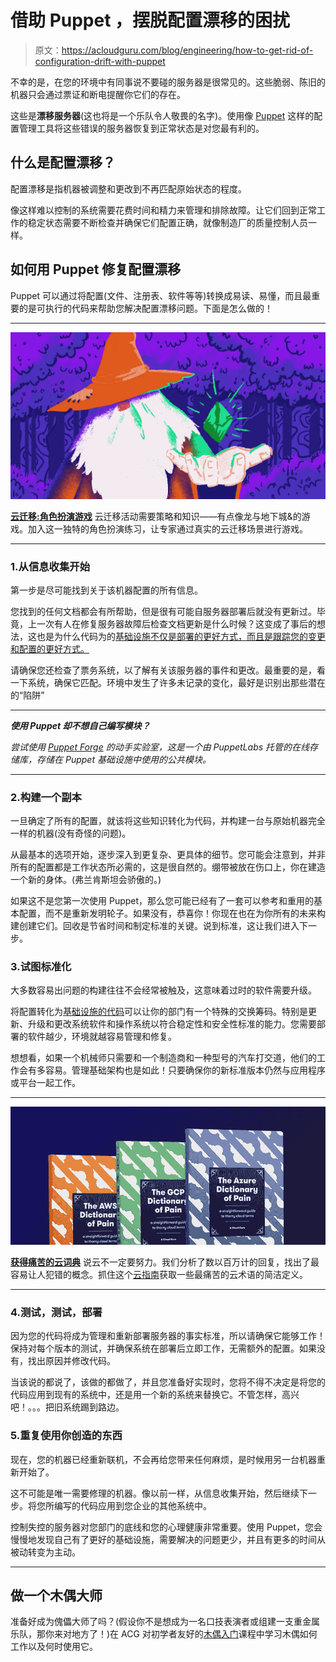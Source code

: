 # 借助 Puppet ，摆脱配置漂移的困扰

> 原文：<https://acloudguru.com/blog/engineering/how-to-get-rid-of-configuration-drift-with-puppet>

不幸的是，在您的环境中有同事说不要碰的服务器是很常见的。这些脆弱、陈旧的机器只会通过票证和断电提醒你它们的存在。

这些是**漂移服务器**(这也将是一个乐队令人敬畏的名字)。使用像 [Puppet](https://acloudguru.com/course/introduction-to-puppet) 这样的配置管理工具将这些错误的服务器恢复到正常状态是对您最有利的。

## **什么是配置漂移？**

配置漂移是指机器被调整和更改到不再匹配原始状态的程度。

像这样难以控制的系统需要花费时间和精力来管理和排除故障。让它们回到正常工作的稳定状态需要不断检查并确保它们配置正确，就像制造厂的质量控制人员一样。

## 如何用 Puppet 修复配置漂移

Puppet 可以通过将配置(文件、注册表、软件等等)转换成易读、易懂，而且最重要的是可执行的代码来帮助您解决配置漂移问题。下面是怎么做的！

* * *

[![Cloud Adventure](img/a312d94930ad6b6293401f6bb5f5286d.png)](https://get.acloudguru.com/cloud-migration-role-playing-game-webinar)

**[云迁移:角色扮演游戏](https://get.acloudguru.com/cloud-migration-role-playing-game-webinar)** 云迁移活动需要策略和知识——有点像龙与地下城&的游戏。加入这一独特的角色扮演练习，让专家通过真实的云迁移场景进行游戏。

* * *

### 1.从信息收集开始

第一步是尽可能找到关于该机器配置的所有信息。

您找到的任何文档都会有所帮助，但是很有可能自服务器部署后就没有更新过。毕竟，上一次有人在修复服务器故障后检查文档更新是什么时候？这变成了事后的想法，这也是为什么代码为的[基础设施不仅是部署的更好方式，而且是跟踪您的变更和配置的更好方式。](https://acloudguru.com/blog/engineering/cloudformation-terraform-or-cdk-guide-to-iac-on-aws)

请确保您还检查了票务系统，以了解有关该服务器的事件和更改。最重要的是，看一下系统，确保它匹配。环境中发生了许多未记录的变化，最好是识别出那些潜在的“陷阱”

* * *

***使用 Puppet 却不想自己编写模块？***

*尝试使用 [Puppet Forge](https://acloudguru.com/hands-on-labs/using-modules-from-the-puppet-forge) 的动手实验室，这是一个由 PuppetLabs 托管的在线存储库，存储在 Puppet 基础设施中使用的公共模块。*

* * *

### 2.构建一个副本

一旦确定了所有的配置，就该将这些知识转化为代码，并构建一台与原始机器完全一样的机器(没有奇怪的问题)。

从最基本的选项开始，逐步深入到更复杂、更具体的细节。您可能会注意到，并非所有的配置都是工作状态所必需的，这是很自然的。绷带被放在伤口上，你在建造一个新的身体。(弗兰肯斯坦会骄傲的。)

如果这不是您第一次使用 Puppet，那么您可能已经有了一套可以参考和重用的基本配置，而不是重新发明轮子。如果没有，恭喜你！你现在也在为你所有的未来构建创建它们。回收是节省时间和制定标准的关键。说到标准，这让我们进入下一步。

### 3.试图标准化

大多数容易出问题的构建往往不会经常被触及，这意味着过时的软件需要升级。

将配置转化为[基础设施的代码](https://acloudguru.com/blog/engineering/how-to-get-started-with-infrastructure-as-code-iac-on-gcp)可以让你的部门有一个特殊的交换筹码。特别是更新、升级和更改系统软件和操作系统以符合稳定性和安全性标准的能力。您需要部署的软件越少，环境就越容易管理和修复。

想想看，如果一个机械师只需要和一个制造商和一种型号的汽车打交道，他们的工作会有多容易。管理基础架构也是如此！只要确保你的新标准版本仍然与应用程序或平台一起工作。

* * *

[![Complete guide to the Cloud and Dictionary ](img/93ebf63b88ab7fbd48705a01952ba688.png)](https://get.acloudguru.com/cloud-dictionary-of-pain)

[**获得痛苦的云词典**](https://get.acloudguru.com/cloud-dictionary-of-pain)
说云不一定要努力。我们分析了数以百万计的回复，找出了最容易让人犯错的概念。抓住这个[云指南](https://get.acloudguru.com/cloud-dictionary-of-pain)获取一些最痛苦的云术语的简洁定义。

* * *

### 4.测试，测试，部署

因为您的代码将成为管理和重新部署服务器的事实标准，所以请确保它能够工作！保持对每个版本的测试，并确保系统在部署后立即工作，无需额外的配置。如果没有，找出原因并修改代码。

当该说的都说了，该做的都做了，并且您准备好实现时，您将不得不决定是将您的代码应用到现有的系统中，还是用一个新的系统来替换它。不管怎样，高兴吧！。。。把旧系统踢到路边。

### 5.重复使用你创造的东西

现在，您的机器已经重新联机，不会再给您带来任何麻烦，是时候用另一台机器重新开始了。

这不可能是唯一需要修理的机器。像以前一样，从信息收集开始，然后继续下一步。将您所编写的代码应用到您企业的其他系统中。

控制失控的服务器对您部门的底线和您的心理健康非常重要。使用 Puppet，您会慢慢地发现自己有了更好的基础设施，需要解决的问题更少，并且有更多的时间从被动转变为主动。

* * *

## 做一个**木偶大师**

准备好成为傀儡大师了吗？(假设你不是想成为一名口技表演者或组建一支重金属乐队，那你来对地方了！)在 ACG 对初学者友好的[木偶入门](https://acloudguru.com/course/introduction-to-puppet)课程中学习木偶如何工作以及何时使用它。